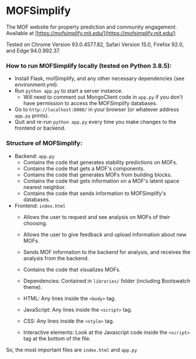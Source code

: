 # MOFSimplify 

The MOF website for property prediction and community engagement. Available at [https://mofsimplify.mit.edu/](https://mofsimplify.mit.edu/)

Tested on Chrome Version 93.0.4577.82, Safari Version 15.0, Firefox 92.0, and Edge 94.0.992.37. 

### How to run MOFSimplify locally (tested on Python 3.8.5):
- Install Flask, molSimplify, and any other necessary dependencies (see environment.yml).
- Run `python app.py` to start a server instance.
  - Will need to comment out MongoClient code in `app.py` if you don't have permission to access the MOFSimplify databases. 
- Go to `http://localhost:8000/` in your browser (or whatever address `app.py` prints).
- Quit and re-run `python app.py` every time you make changes to the frontend or backend.

### Structure of MOFSimplify:
- Backend: `app.py`
  - Contains the code that generates stability predictions on MOFs.
  - Contains the code that gets a MOF's components.
  - Contains the code that generates MOFs from building blocks.
  - Contains the code that gets information on a MOF's latent space nearest neighbor.
  - Contains the code that sends information to MOFSimplify's databases.
- Frontend: `index.html`
  - Allows the user to request and see analysis on MOFs of their choosing.
  - Allows the user to give feedback and upload information about new MOFs.
  - Sends MOF information to the backend for analysis, and receives the analysis from the backend.
  - Contains the code that visualizes MOFs.
  
  - Dependencies: Contained in `libraries/` folder (including Bootswatch theme).
  - HTML: Any lines inside the `<body>` tag.
  - JavaScript: Any lines inside the `<script>` tag.
  - CSS: Any lines inside the `<style>` tag.
  - Interactive elements: Look at the Javascript code inside the `<script>` tag at the bottom of the file.

So, the most important files are `index.html` and `app.py`
